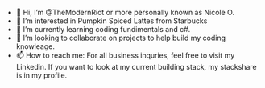 - 👋 Hi, I’m @TheModernRiot or more personally known as Nicole O.
- 👀 I’m interested in Pumpkin Spiced Lattes from Starbucks
- 🌱 I’m currently learning coding fundimentals and c#.
- 💞️ I’m looking to collaborate on projects to help build my coding knowleage.
- 📫 How to reach me: For all business inquries, feel free to visit my Linkedin. If you want to look at my current building stack, my stackshare is in my profile.

<!---
TheModernRiot/TheModernRiot is a ✨ special ✨ repository because its `README.md` (this file) appears on your GitHub profile.
You can click the Preview link to take a look at your changes.
--->

